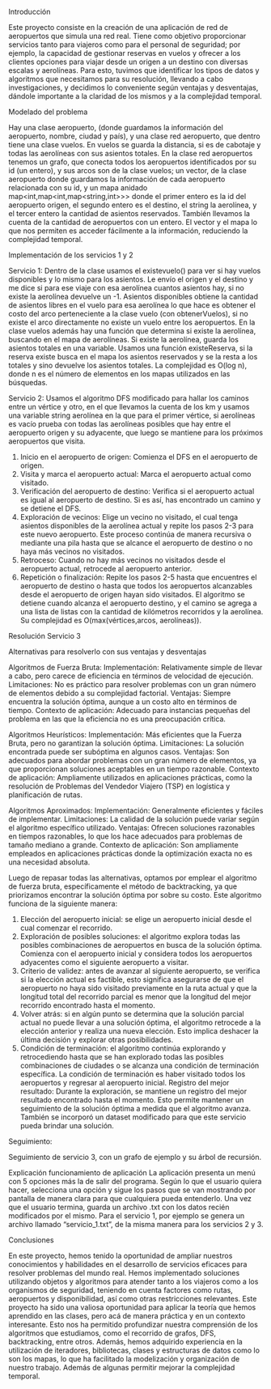 Introducción

Este proyecto consiste en la creación de una aplicación de red de aeropuertos que simula una red real. Tiene como objetivo proporcionar servicios tanto para viajeros como para el personal de seguridad; por ejemplo, la capacidad de gestionar reservas en vuelos y ofrecer a los clientes opciones para viajar desde un origen a un destino con diversas escalas y aerolíneas.
Para esto, tuvimos que identificar los tipos de datos y algoritmos que necesitamos para su resolución, llevando a cabo investigaciones, y decidimos lo conveniente según ventajas y desventajas, dándole importante a la claridad de los mismos y a la complejidad temporal.

Modelado del problema

Hay una clase aeropuerto, (donde guardamos la información del aeropuerto, nombre, ciudad y país), y una clase red aeropuerto, que dentro tiene una clase vuelos.
En vuelos se guarda la distancia, si es de cabotaje y todas las aerolíneas con sus asientos totales.
En la clase red aeropuertos tenemos un grafo, que conecta todos los aeropuertos identificados por su id (un entero), y sus arcos son de la clase vuelos; un vector, de la clase aeropuerto donde guardamos la información de cada aeropuerto relacionada con su id, y un mapa anidado map<int,map<int,map<string,int>>> donde el primer entero es la id del aeropuerto origen, el segundo entero es el destino, el string la aerolínea, y el tercer entero la cantidad de asientos reservados.
También llevamos la cuenta de la cantidad de aeropuertos con un entero.
El vector y el mapa lo que nos permiten es acceder fácilmente a la información, reduciendo la complejidad temporal.

Implementación de los servicios 1 y 2

Servicio 1:
Dentro de la clase usamos el existevuelo() para ver si hay vuelos disponibles y lo mismo para los asientos. Le envío el origen y el destino y me dice si para ese viaje con esa aerolínea cuantos asientos hay, si no existe la aerolínea devuelve un -1.
Asientos disponibles obtiene la cantidad de asientos libres en el vuelo para esa aerolínea lo que hace es obtener el costo del arco perteneciente a la clase vuelo (con obtenerVuelos), si no existe el arco directamente no existe un vuelo entre los aeropuertos. En la clase vuelos además hay una función que determina si existe la aerolínea, buscando en el mapa de aerolíneas.
Si existe la aerolínea, guarda los asientos totales en una variable. Usamos una función existeReserva, si la reserva existe busca en el mapa los asientos reservados y se la resta a los totales y sino devuelve los asientos totales. La complejidad es O(log n), donde n es el número de elementos en los mapas utilizados en las búsquedas.

Servicio 2:
Usamos el algoritmo DFS modificado para hallar los caminos entre un vértice y otro, en el que llevamos la cuenta de los km y usamos una variable string aerolínea en la que para el primer vértice, si aerolíneas es vacío prueba  con todas las aerolíneas posibles que hay entre el aeropuerto origen y su adyacente, que luego se mantiene para los próximos aeropuertos que visita.
 
1. Inicio en el aeropuerto de origen: Comienza el DFS en el aeropuerto de origen.
2. Visita y marca el aeropuerto actual: Marca el aeropuerto actual como visitado.
3. Verificación del aeropuerto de destino: Verifica si el aeropuerto actual es igual al aeropuerto de destino. Si es así, has encontrado un camino y se detiene el DFS.
4. Exploración de vecinos: Elige un vecino no visitado, el cual tenga asientos disponibles de la aerolínea actual y repite los pasos 2-3 para este nuevo aeropuerto. Este proceso continúa de manera recursiva o mediante una pila hasta que se alcance el aeropuerto de destino o no haya más vecinos no visitados.
5. Retroceso: Cuando no hay más vecinos no visitados desde el aeropuerto actual, retrocede al aeropuerto anterior.
6. Repetición o finalización: Repite los pasos 2-5 hasta que encuentres el aeropuerto de destino o hasta que todos los aeropuertos alcanzables desde el aeropuerto de origen hayan sido visitados.
El algoritmo se detiene cuando alcanza el aeropuerto destino, y el camino se agrega a una lista de listas con la cantidad de kilómetros recorridos y la aerolínea. Su complejidad es O(max(vértices,arcos, aerolíneas)).

Resolución Servicio 3

Alternativas para resolverlo con sus ventajas y desventajas

Algoritmos de Fuerza Bruta:
Implementación: Relativamente simple de llevar a cabo, pero carece de eficiencia en términos de velocidad de ejecución.
Limitaciones: No es práctico para resolver problemas con un gran número de elementos debido a su complejidad factorial.
Ventajas: Siempre encuentra la solución óptima, aunque a un costo alto en términos de tiempo.
Contexto de aplicación: Adecuado para instancias pequeñas del problema en las que la eficiencia no es una preocupación crítica.

Algoritmos Heurísticos:
Implementación: Más eficientes que la Fuerza Bruta, pero no garantizan la solución óptima.
Limitaciones: La solución encontrada puede ser subóptima en algunos casos.
Ventajas: Son adecuados para abordar problemas con un gran número de elementos, ya que proporcionan soluciones aceptables en un tiempo razonable.
Contexto de aplicación: Ampliamente utilizados en aplicaciones prácticas, como la resolución de Problemas del Vendedor Viajero (TSP) en logística y planificación de rutas.

Algoritmos Aproximados:
Implementación: Generalmente eficientes y fáciles de implementar.
Limitaciones: La calidad de la solución puede variar según el algoritmo específico utilizado.
Ventajas: Ofrecen soluciones razonables en tiempos razonables, lo que los hace adecuados para problemas de tamaño mediano a grande.
Contexto de aplicación: Son ampliamente empleados en aplicaciones prácticas donde la optimización exacta no es una necesidad absoluta.

Luego de repasar todas las alternativas, optamos por emplear el algoritmo de fuerza bruta, específicamente el método de backtracking, ya que priorizamos encontrar la solución óptima por sobre su costo.
Este algoritmo funciona de la siguiente manera:
1. Elección del aeropuerto inicial: se elige un aeropuerto inicial desde el cual comenzar el recorrido.
2. Exploración de posibles soluciones: el algoritmo explora todas las posibles combinaciones de aeropuertos en busca de la solución óptima. Comienza con el aeropuerto inicial y considera todos los aeropuertos adyacentes como el siguiente aeropuerto a visitar.
3. Criterio de validez: antes de avanzar al siguiente aeropuerto, se verifica si la elección actual es factible, esto significa asegurarse de que el aeropuerto no haya sido visitado previamente en la ruta actual y que la longitud total del recorrido parcial es menor que la longitud del mejor recorrido encontrado hasta el momento.
4. Volver atrás: si en algún punto se determina que la solución parcial actual no puede llevar a una solución óptima, el algoritmo retrocede a la elección anterior y realiza una nueva elección. Esto implica deshacer la última decisión y explorar otras posibilidades.
5. Condición de terminación: el algoritmo continúa explorando y retrocediendo hasta que se han explorado todas las posibles combinaciones de ciudades o se alcanza una condición de terminación específica. La condición de terminación es haber visitado todos los aeropuertos y regresar al aeropuerto inicial.
Registro del mejor resultado: Durante la exploración, se mantiene un registro del mejor resultado encontrado hasta el momento. Esto permite mantener un seguimiento de la solución óptima a medida que el algoritmo avanza.
También se incorporó un dataset modificado para que este servicio pueda brindar una solución.

Seguimiento:

Seguimiento de servicio 3, con un grafo de ejemplo y su árbol de recursión.

Explicación funcionamiento de aplicación
La aplicación presenta un menú con 5 opciones más la de salir del programa. Según lo que el usuario quiera hacer, selecciona una opción y sigue los pasos que se van mostrando por pantalla de manera clara para que cualquiera pueda entenderlo. Una vez que el usuario termina, guarda un archivo .txt con los datos recién modificados por el mismo. Para el servicio 1, por ejemplo se genera un archivo llamado “servicio_1.txt”, de la misma manera para los servicios 2 y 3.

Conclusiones

En este proyecto, hemos tenido la oportunidad de ampliar nuestros conocimientos y habilidades en el desarrollo de servicios eficaces para resolver problemas del mundo real. Hemos implementado soluciones utilizando objetos y algoritmos para atender tanto a los viajeros como a los organismos de seguridad, teniendo en cuenta factores como rutas, aeropuertos y disponibilidad, así como otras restricciones relevantes.
Este proyecto ha sido una valiosa oportunidad para aplicar la teoría que hemos aprendido en las clases, pero acá de manera práctica y en un contexto interesante. Esto nos ha permitido profundizar nuestra comprensión de los algoritmos que estudiamos, como el recorrido de grafos, DFS, backtracking, entre otros. Además, hemos adquirido experiencia en la utilización de iteradores, bibliotecas, clases y estructuras de datos como lo son los mapas, lo que ha facilitado la modelización y organización de nuestro trabajo. Además de algunas permitir mejorar la complejidad temporal.

